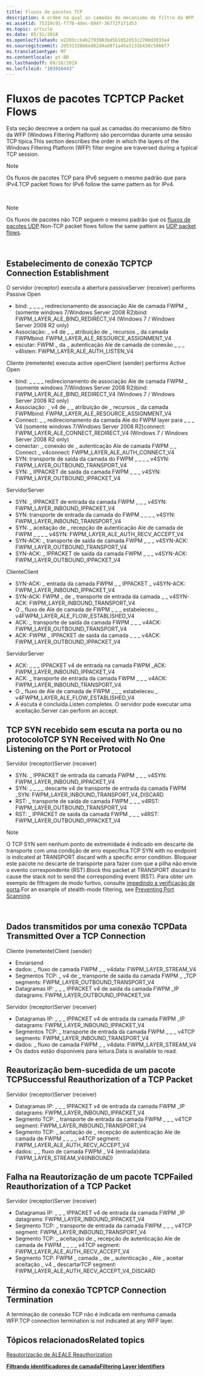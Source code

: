 ```yaml
---
title: Fluxos de pacotes TCP
description: A ordem na qual as camadas do mecanismo de filtro da WFP (Windows Filtering Platform) são percorridas durante uma sessão TCP típica.
ms.assetid: 75319c91-f77b-4dec-b94f-36772f1f1d53
ms.topic: article
ms.date: 05/31/2018
ms.openlocfilehash: e2203ccb4b2793983bd5b1052d53c2700d3033a4
ms.sourcegitcommit: 2d531328b6ed82d4ad971a45a5131b430c5866f7
ms.translationtype: MT
ms.contentlocale: pt-BR
ms.lasthandoff: 09/16/2019
ms.locfileid: "103916443"
---
```

# <a name="tcp-packet-flows"></a><span data-ttu-id="ac1ae-103">Fluxos de pacotes TCP</span><span class="sxs-lookup"><span data-stu-id="ac1ae-103">TCP Packet Flows</span></span>

<span data-ttu-id="ac1ae-104">Esta seção descreve a ordem na qual as camadas do mecanismo de filtro da WFP (Windows Filtering Platform) são percorridas durante uma sessão TCP típica.</span><span class="sxs-lookup"><span data-stu-id="ac1ae-104">This section describes the order in which the layers of the Windows Filtering Platform (WFP) filter engine are traversed during a typical TCP session.</span></span>

> [!Note]  
> <span data-ttu-id="ac1ae-105">Os fluxos de pacotes TCP para IPv6 seguem o mesmo padrão que para IPv4.</span><span class="sxs-lookup"><span data-stu-id="ac1ae-105">TCP packet flows for IPv6 follow the same pattern as for IPv4.</span></span>

 

> [!Note]  
> <span data-ttu-id="ac1ae-106">Os fluxos de pacotes não TCP seguem o mesmo padrão que os [fluxos de pacotes UDP](udp-packet-flows.md).</span><span class="sxs-lookup"><span data-stu-id="ac1ae-106">Non-TCP packet flows follow the same pattern as [UDP packet flows](udp-packet-flows.md).</span></span>

 

## <a name="tcp-connection-establishment"></a><span data-ttu-id="ac1ae-107">Estabelecimento de conexão TCP</span><span class="sxs-lookup"><span data-stu-id="ac1ae-107">TCP Connection Establishment</span></span>

<dl> <span data-ttu-id="ac1ae-108">O servidor (receptor) executa a abertura passiva</span><span class="sxs-lookup"><span data-stu-id="ac1ae-108">Server (receiver) performs Passive Open</span></span>

-   <span data-ttu-id="ac1ae-109">bind: \_ \_ \_ \_ redirecionamento de associação Ale de camada FWPM \_ (somente windows 7/Windows Server 2008 R2)</span><span class="sxs-lookup"><span data-stu-id="ac1ae-109">bind: FWPM\_LAYER\_ALE\_BIND\_REDIRECT\_V4 (Windows 7 / Windows Server 2008 R2 only)</span></span>
-   <span data-ttu-id="ac1ae-110">Associação: \_ v4 de \_ \_ atribuição de \_ recursos \_ da camada FWPM</span><span class="sxs-lookup"><span data-stu-id="ac1ae-110">bind: FWPM\_LAYER\_ALE\_RESOURCE\_ASSIGNMENT\_V4</span></span>
-   <span data-ttu-id="ac1ae-111">escutar: FWPM \_ da \_ autenticação Ale de camada de conexão \_ \_ \_ v4</span><span class="sxs-lookup"><span data-stu-id="ac1ae-111">listen: FWPM\_LAYER\_ALE\_AUTH\_LISTEN\_V4</span></span>

  
<span data-ttu-id="ac1ae-112">Cliente (remetente) executa active open</span><span class="sxs-lookup"><span data-stu-id="ac1ae-112">Client (sender) performs Active Open</span></span>

-   <span data-ttu-id="ac1ae-113">bind: \_ \_ \_ \_ redirecionamento de associação Ale de camada FWPM \_ (somente windows 7/Windows Server 2008 R2)</span><span class="sxs-lookup"><span data-stu-id="ac1ae-113">bind: FWPM\_LAYER\_ALE\_BIND\_REDIRECT\_V4 (Windows 7 / Windows Server 2008 R2 only)</span></span>
-   <span data-ttu-id="ac1ae-114">Associação: \_ v4 de \_ \_ atribuição de \_ recursos \_ da camada FWPM</span><span class="sxs-lookup"><span data-stu-id="ac1ae-114">bind: FWPM\_LAYER\_ALE\_RESOURCE\_ASSIGNMENT\_V4</span></span>
-   <span data-ttu-id="ac1ae-115">Connect: \_ \_ redirecionamento da camada Ale do FWPM layer para \_ \_ \_ V4 (somente windows 7/Windows Server 2008 R2)</span><span class="sxs-lookup"><span data-stu-id="ac1ae-115">connect: FWPM\_LAYER\_ALE\_CONNECT\_REDIRECT\_V4 (Windows 7 / Windows Server 2008 R2 only)</span></span>
-   <span data-ttu-id="ac1ae-116">conectar: \_ conexão de \_ autenticação Ale de camada FWPM \_ \_ Connect \_ v4</span><span class="sxs-lookup"><span data-stu-id="ac1ae-116">connect: FWPM\_LAYER\_ALE\_AUTH\_CONNECT\_V4</span></span>
-   <span data-ttu-id="ac1ae-117">SYN: transporte de saída da camada do FWPM \_ \_ \_ \_ v4</span><span class="sxs-lookup"><span data-stu-id="ac1ae-117">SYN: FWPM\_LAYER\_OUTBOUND\_TRANSPORT\_V4</span></span>
-   <span data-ttu-id="ac1ae-118">SYN: \_ IPPACKET de saída da camada FWPM \_ \_ \_ v4</span><span class="sxs-lookup"><span data-stu-id="ac1ae-118">SYN: FWPM\_LAYER\_OUTBOUND\_IPPACKET\_V4</span></span>

  
<span data-ttu-id="ac1ae-119">Servidor</span><span class="sxs-lookup"><span data-stu-id="ac1ae-119">Server</span></span>

-   <span data-ttu-id="ac1ae-120">SYN: \_ IPPACKET de entrada da camada FWPM \_ \_ \_ v4</span><span class="sxs-lookup"><span data-stu-id="ac1ae-120">SYN: FWPM\_LAYER\_INBOUND\_IPPACKET\_V4</span></span>
-   <span data-ttu-id="ac1ae-121">SYN: transporte de entrada da camada do FWPM \_ \_ \_ \_ v4</span><span class="sxs-lookup"><span data-stu-id="ac1ae-121">SYN: FWPM\_LAYER\_INBOUND\_TRANSPORT\_V4</span></span>
-   <span data-ttu-id="ac1ae-122">SYN: \_ aceitação de \_ recepção de autenticação Ale de camada de FWPM \_ \_ \_ \_ v4</span><span class="sxs-lookup"><span data-stu-id="ac1ae-122">SYN: FWPM\_LAYER\_ALE\_AUTH\_RECV\_ACCEPT\_V4</span></span>
-   <span data-ttu-id="ac1ae-123">SYN-ACK: \_ transporte de saída de camada FWPM \_ \_ \_ v4</span><span class="sxs-lookup"><span data-stu-id="ac1ae-123">SYN-ACK: FWPM\_LAYER\_OUTBOUND\_TRANSPORT\_V4</span></span>
-   <span data-ttu-id="ac1ae-124">SYN-ACK: \_ IPPACKET de saída da camada FWPM \_ \_ \_ v4</span><span class="sxs-lookup"><span data-stu-id="ac1ae-124">SYN-ACK: FWPM\_LAYER\_OUTBOUND\_IPPACKET\_V4</span></span>

  
<span data-ttu-id="ac1ae-125">Cliente</span><span class="sxs-lookup"><span data-stu-id="ac1ae-125">Client</span></span>

-   <span data-ttu-id="ac1ae-126">SYN-ACK: \_ entrada da camada FWPM \_ \_ IPPACKET \_ v4</span><span class="sxs-lookup"><span data-stu-id="ac1ae-126">SYN-ACK: FWPM\_LAYER\_INBOUND\_IPPACKET\_V4</span></span>
-   <span data-ttu-id="ac1ae-127">SYN-ACK: FWPM \_ de \_ transporte de entrada da camada \_ \_ v4</span><span class="sxs-lookup"><span data-stu-id="ac1ae-127">SYN-ACK: FWPM\_LAYER\_INBOUND\_TRANSPORT\_V4</span></span>
-   <span data-ttu-id="ac1ae-128">O \_ fluxo de Ale de camada de FWPM \_ \_ \_ estabeleceu \_ v4</span><span class="sxs-lookup"><span data-stu-id="ac1ae-128">FWPM\_LAYER\_ALE\_FLOW\_ESTABLISHED\_V4</span></span>
-   <span data-ttu-id="ac1ae-129">ACK: \_ transporte de saída da camada FWPM \_ \_ \_ v4</span><span class="sxs-lookup"><span data-stu-id="ac1ae-129">ACK: FWPM\_LAYER\_OUTBOUND\_TRANSPORT\_V4</span></span>
-   <span data-ttu-id="ac1ae-130">ACK: FWPM \_ IPPACKET de saída da camada \_ \_ \_ v4</span><span class="sxs-lookup"><span data-stu-id="ac1ae-130">ACK: FWPM\_LAYER\_OUTBOUND\_IPPACKET\_V4</span></span>

  
<span data-ttu-id="ac1ae-131">Servidor</span><span class="sxs-lookup"><span data-stu-id="ac1ae-131">Server</span></span>

-   <span data-ttu-id="ac1ae-132">ACK: \_ \_ \_ IPPACKET v4 de entrada na camada FWPM \_</span><span class="sxs-lookup"><span data-stu-id="ac1ae-132">ACK: FWPM\_LAYER\_INBOUND\_IPPACKET\_V4</span></span>
-   <span data-ttu-id="ac1ae-133">ACK: \_ transporte de entrada da camada FWPM \_ \_ \_ v4</span><span class="sxs-lookup"><span data-stu-id="ac1ae-133">ACK: FWPM\_LAYER\_INBOUND\_TRANSPORT\_V4</span></span>
-   <span data-ttu-id="ac1ae-134">O \_ fluxo de Ale de camada de FWPM \_ \_ \_ estabeleceu \_ v4</span><span class="sxs-lookup"><span data-stu-id="ac1ae-134">FWPM\_LAYER\_ALE\_FLOW\_ESTABLISHED\_V4</span></span>
-   <span data-ttu-id="ac1ae-135">A escuta é concluída.</span><span class="sxs-lookup"><span data-stu-id="ac1ae-135">Listen completes.</span></span> <span data-ttu-id="ac1ae-136">O servidor pode executar uma aceitação.</span><span class="sxs-lookup"><span data-stu-id="ac1ae-136">Server can perform an accept.</span></span>

  
</dl>

## <a name="tcp-syn-received-with-no-one-listening-on-the-port-or-protocol"></a><span data-ttu-id="ac1ae-137">TCP SYN recebido sem escuta na porta ou no protocolo</span><span class="sxs-lookup"><span data-stu-id="ac1ae-137">TCP SYN Received with No One Listening on the Port or Protocol</span></span>

<span data-ttu-id="ac1ae-138">Servidor (receptor)</span><span class="sxs-lookup"><span data-stu-id="ac1ae-138">Server (receiver)</span></span>

-   <span data-ttu-id="ac1ae-139">SYN: \_ IPPACKET de entrada da camada FWPM \_ \_ \_ v4</span><span class="sxs-lookup"><span data-stu-id="ac1ae-139">SYN: FWPM\_LAYER\_INBOUND\_IPPACKET\_V4</span></span>
-   <span data-ttu-id="ac1ae-140">SYN: \_ \_ \_ \_ descarte v4 de transporte de entrada da camada FWPM \_</span><span class="sxs-lookup"><span data-stu-id="ac1ae-140">SYN: FWPM\_LAYER\_INBOUND\_TRANSPORT\_V4\_DISCARD</span></span>
-   <span data-ttu-id="ac1ae-141">RST: \_ transporte de saída de camada FWPM \_ \_ \_ v4</span><span class="sxs-lookup"><span data-stu-id="ac1ae-141">RST: FWPM\_LAYER\_OUTBOUND\_TRANSPORT\_V4</span></span>
-   <span data-ttu-id="ac1ae-142">RST: \_ IPPACKET de saída da camada FWPM \_ \_ \_ v4</span><span class="sxs-lookup"><span data-stu-id="ac1ae-142">RST: FWPM\_LAYER\_OUTBOUND\_IPPACKET\_V4</span></span>

> [!Note]  
> <span data-ttu-id="ac1ae-143">O TCP SYN sem nenhum ponto de extremidade é indicado em descarte de transporte com uma condição de erro específica.</span><span class="sxs-lookup"><span data-stu-id="ac1ae-143">TCP SYN with no endpoint is indicated at TRANSPORT discard with a specific error condition.</span></span> <span data-ttu-id="ac1ae-144">Bloquear este pacote no descarte de transporte para fazer com que a pilha não envie o evento correspondente (RST).</span><span class="sxs-lookup"><span data-stu-id="ac1ae-144">Block this packet at TRANSPORT discard to cause the stack not to send the corresponding event (RST).</span></span> <span data-ttu-id="ac1ae-145">Para obter um exemplo de filtragem de modo furtivo, consulte [impedindo a verificação de porta](preventing-port-scanning.md).</span><span class="sxs-lookup"><span data-stu-id="ac1ae-145">For an example of stealth-mode filtering, see [Preventing Port Scanning](preventing-port-scanning.md).</span></span>

 

## <a name="data-transmitted-over-a-tcp-connection"></a><span data-ttu-id="ac1ae-146">Dados transmitidos por uma conexão TCP</span><span class="sxs-lookup"><span data-stu-id="ac1ae-146">Data Transmitted Over a TCP Connection</span></span>

<dl> <span data-ttu-id="ac1ae-147">Cliente (remetente)</span><span class="sxs-lookup"><span data-stu-id="ac1ae-147">Client (sender)</span></span>

-   <span data-ttu-id="ac1ae-148">Enviar</span><span class="sxs-lookup"><span data-stu-id="ac1ae-148">send</span></span>
-   <span data-ttu-id="ac1ae-149">dados: \_ fluxo de camada FWPM \_ \_ v4</span><span class="sxs-lookup"><span data-stu-id="ac1ae-149">data: FWPM\_LAYER\_STREAM\_V4</span></span>
-   <span data-ttu-id="ac1ae-150">Segmentos TCP: \_ v4 de \_ transporte de saída da camada FWPM \_ \_</span><span class="sxs-lookup"><span data-stu-id="ac1ae-150">TCP segments: FWPM\_LAYER\_OUTBOUND\_TRANSPORT\_V4</span></span>
-   <span data-ttu-id="ac1ae-151">Datagramas IP: \_ \_ \_ IPPACKET v4 de saída da camada FWPM \_</span><span class="sxs-lookup"><span data-stu-id="ac1ae-151">IP datagrams: FWPM\_LAYER\_OUTBOUND\_IPPACKET\_V4</span></span>

  
<span data-ttu-id="ac1ae-152">Servidor (receptor)</span><span class="sxs-lookup"><span data-stu-id="ac1ae-152">Server (receiver)</span></span>

-   <span data-ttu-id="ac1ae-153">Datagramas IP: \_ \_ \_ IPPACKET v4 de entrada da camada FWPM \_</span><span class="sxs-lookup"><span data-stu-id="ac1ae-153">IP datagrams: FWPM\_LAYER\_INBOUND\_IPPACKET\_V4</span></span>
-   <span data-ttu-id="ac1ae-154">Segmentos TCP: \_ transporte de entrada da camada FWPM \_ \_ \_ v4</span><span class="sxs-lookup"><span data-stu-id="ac1ae-154">TCP segments: FWPM\_LAYER\_INBOUND\_TRANSPORT\_V4</span></span>
-   <span data-ttu-id="ac1ae-155">dados: \_ fluxo de camada FWPM \_ \_ v4</span><span class="sxs-lookup"><span data-stu-id="ac1ae-155">data: FWPM\_LAYER\_STREAM\_V4</span></span>
-   <span data-ttu-id="ac1ae-156">Os dados estão disponíveis para leitura.</span><span class="sxs-lookup"><span data-stu-id="ac1ae-156">Data is available to read.</span></span>

  
</dl>

## <a name="successful-reauthorization-of-a-tcp-packet"></a><span data-ttu-id="ac1ae-157">Reautorização bem-sucedida de um pacote TCP</span><span class="sxs-lookup"><span data-stu-id="ac1ae-157">Successful Reauthorization of a TCP Packet</span></span>

<span data-ttu-id="ac1ae-158">Servidor (receptor)</span><span class="sxs-lookup"><span data-stu-id="ac1ae-158">Server (receiver)</span></span>

-   <span data-ttu-id="ac1ae-159">Datagramas IP: \_ \_ \_ IPPACKET v4 de entrada da camada FWPM \_</span><span class="sxs-lookup"><span data-stu-id="ac1ae-159">IP datagrams: FWPM\_LAYER\_INBOUND\_IPPACKET\_V4</span></span>
-   <span data-ttu-id="ac1ae-160">Segmento TCP: \_ transporte de entrada da camada FWPM \_ \_ \_ v4</span><span class="sxs-lookup"><span data-stu-id="ac1ae-160">TCP segment: FWPM\_LAYER\_INBOUND\_TRANSPORT\_V4</span></span>
-   <span data-ttu-id="ac1ae-161">Segmento TCP: \_ aceitação de \_ recepção de autenticação Ale de camada de FWPM \_ \_ \_ \_ v4</span><span class="sxs-lookup"><span data-stu-id="ac1ae-161">TCP segment: FWPM\_LAYER\_ALE\_AUTH\_RECV\_ACCEPT\_V4</span></span>
-   <span data-ttu-id="ac1ae-162">dados: \_ \_ fluxo de camada FWPM \_ V4 (entrada)</span><span class="sxs-lookup"><span data-stu-id="ac1ae-162">data: FWPM\_LAYER\_STREAM\_V4(INBOUND)</span></span>

## <a name="failed-reauthorization-of-a-tcp-packet"></a><span data-ttu-id="ac1ae-163">Falha na Reautorização de um pacote TCP</span><span class="sxs-lookup"><span data-stu-id="ac1ae-163">Failed Reauthorization of a TCP Packet</span></span>

<span data-ttu-id="ac1ae-164">Servidor (receptor)</span><span class="sxs-lookup"><span data-stu-id="ac1ae-164">Server (receiver)</span></span>

-   <span data-ttu-id="ac1ae-165">Datagramas IP: \_ \_ \_ IPPACKET v4 de entrada da camada FWPM \_</span><span class="sxs-lookup"><span data-stu-id="ac1ae-165">IP datagrams: FWPM\_LAYER\_INBOUND\_IPPACKET\_V4</span></span>
-   <span data-ttu-id="ac1ae-166">Segmento TCP: \_ transporte de entrada da camada FWPM \_ \_ \_ v4</span><span class="sxs-lookup"><span data-stu-id="ac1ae-166">TCP segment: FWPM\_LAYER\_INBOUND\_TRANSPORT\_V4</span></span>
-   <span data-ttu-id="ac1ae-167">Segmento TCP: \_ aceitação de \_ recepção de autenticação Ale de camada de FWPM \_ \_ \_ \_ v4</span><span class="sxs-lookup"><span data-stu-id="ac1ae-167">TCP segment: FWPM\_LAYER\_ALE\_AUTH\_RECV\_ACCEPT\_V4</span></span>
-   <span data-ttu-id="ac1ae-168">Segmento TCP: FWPM \_ camada \_ de \_ autenticação \_ Ale \_ aceitar aceitação \_ v4 \_ descartar</span><span class="sxs-lookup"><span data-stu-id="ac1ae-168">TCP segment: FWPM\_LAYER\_ALE\_AUTH\_RECV\_ACCEPT\_V4\_DISCARD</span></span>

## <a name="tcp-connection-termination"></a><span data-ttu-id="ac1ae-169">Término da conexão TCP</span><span class="sxs-lookup"><span data-stu-id="ac1ae-169">TCP Connection Termination</span></span>

<span data-ttu-id="ac1ae-170">A terminação de conexão TCP não é indicada em nenhuma camada WFP.</span><span class="sxs-lookup"><span data-stu-id="ac1ae-170">TCP connection termination is not indicated at any WFP layer.</span></span>

## <a name="related-topics"></a><span data-ttu-id="ac1ae-171">Tópicos relacionados</span><span class="sxs-lookup"><span data-stu-id="ac1ae-171">Related topics</span></span>

<dl> <dt>

[<span data-ttu-id="ac1ae-172">Reautorização de ALE</span><span class="sxs-lookup"><span data-stu-id="ac1ae-172">ALE Reauthorization</span></span>](ale-re-authorization.md)
</dt> <dt>

[<span data-ttu-id="ac1ae-173">**Filtrando identificadores de camada**</span><span class="sxs-lookup"><span data-stu-id="ac1ae-173">**Filtering Layer Identifiers**</span></span>](management-filtering-layer-identifiers-.md)
</dt> </dl>

 

 




